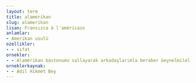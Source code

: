 ```yaml
---
layout: term
title: alamerikan
slug: alamerikan
lisan: Fransızca à l'américain
anlamlar:
- Amerikan usulü
ozellikler:
- - sıfat
ornekler:
- - Alamerikan bastonumu sallayarak arkadaşlarımla beraber beynelmilel mıntıkaya dâhil oldum.
orneklerkaynak:
- - Adil Hikmet Bey
---
```

